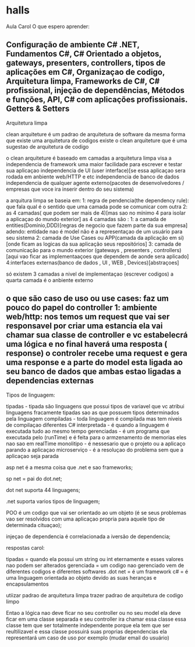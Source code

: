 # halls
Aula Carol
O que espero aprender:

Configuração de ambiente C# .NET,
Fundamentos C#,
C# Orientado a objetos,
gateways,
presenters,
controllers,
tipos de aplicações em C#,
Organizaçao de codigo,
Arquitetura limpa,
Frameworks de C#,
C# profissional,
injeção de dependências,
Métodos e funções,
API,
C# com aplicações profissionais.
Getters & Setters
----------------------------------------------------------------------------------------------------------------------
Arquitetura limpa


clean arquiteture é um padrao de arquitetura de software
da mesma forma que existe uma arquitetura de codigos existe o clean arquiteture que é uma sugestao de arquitetura de codigo


o clean arquiteture é baseado em camadas
a arquitetura limpa visa a independencia de framework
uma maior facilidade para escrever e testar sua aplicaçao
independencia de UI (user interface)[se essa aplicaçao sera rodada em anbiente web/HTTP e etc
independencia de banco de dados
independencia de qualquer agente externo(pacotes de desenvolvedores / empresas que voce ira inserir dentro do seu sistema)

a arquitura limpa se baseia em:
1: regra de pendencia(the dependency rule): que fala qual é o sentido que uma camada pode se comunicar com outra
2: as 4 camadas( que podem ser mais de 4)[mas sao no mínimo 4 para isolar a aplicaçao do mundo exterior]
as 4 camadas são : 
1: a camada de entities(Domínio,DDD)[regras de negocio que fazem parte da sua empresa] adendo: entidade nao é model não é a representaçao de um usuário para seu sistema
2: camada de Use Cases ou APP(camada da aplicação em si)[onde ficam as logicas da sua aplicação seus repositórios]
3: camada de comunicação para o mundo exterior (gateways , presenters , controllers)[aqui vao ficar as implementaaçoes que dependem de aonde sera aplicado]
4:interfaces externas(banco de dados , UI , WEB , Devices)[abstraçoes]

só existem 3 camadas a nivel de implementaçao (escrever codigos) a quarta camada é o anbiente externo


o que são caso de uso ou use cases:
faz um pouco do papel do controller 
1: ambiente web/http: nos temos um request que vai ser responsavel por criar uma estancia ela vai chamar sua classe de controller e vc estabelecrá uma lógica e no final haverá uma resposta ( response)
o controler recebe uma request e gera uma response 
e a parte do model esta ligada ao seu banco de dados
que ambas estao ligadas a dependencias externas
--------------------------------------------------------------------------------------------------------------------------------------
Tipos de linguagem:



tipadas - tipada são linguagens que possui tipos de variavel que vc atribui
linguagens fracamente tipadas sao as que possuem tipos determinados pela linguagem
compiladas -  toda linguagem é compilada mas tem niveis de compilaçao diferentes C#
interpretada - é quando a linguagem é executada tudo ao mesmo tempo
gerenciadas - é um programa que executada pelo (runTime) e é feita para o armzenamento de memorias eles nao sao em realTime
monolitipo - é nessesario que o projeto ou a aplicaço parando a aplicaçao 
microserviço - é a resoluçao do problema sem que a aplicaçao seja parada


asp net é a mesma coisa que .net e sao frameworks;

sp net = pai do dot.net;

dot net suporta 44 linguagens;

.net suporta varios tipos de linguagem;

POO é um codigo que vai ser orientado ao um objeto (é se seus problemas vao ser resolvidos com uma aplicaçao propria para aquele tipo de determinada cituaçao);

injeçao de dependencia é correlacionada a iversão de dependencia;


respostas carol:


tipadas = quando ela possui um string  ou int eternamente e esses valores nao podem ser alterados
gerenciada = um codigo nao gerenciado vem de diferentes codigos e diferentes softwares
.dot net = é um framework
c# = é uma linguagem orientada ao objeto devido as suas heranças e encapsulamentos

utiizar padrao de arquitetura limpa 
trazer padrao de arquitetura de codigo limpo










Entao a lógica nao deve ficar no seu controller ou no seu model ela deve ficar em uma classe separada e seu controller ira chamar essa classe
essa classe tem que ser totalmente independente porque ela tem que ser reultilizavel e essa classe possuirá suas proprias dependencias ela representará um caso de uso por exemplo (mudar email do usuário)







